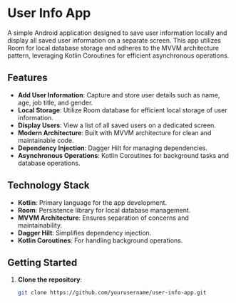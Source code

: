 # User Info App

A simple Android application designed to save user information locally and display all saved user information on a separate screen. This app utilizes Room for local database storage and adheres to the MVVM architecture pattern, leveraging Kotlin Coroutines for efficient asynchronous operations.

## Features

- **Add User Information**: Capture and store user details such as name, age, job title, and gender.
- **Local Storage**: Utilize Room database for efficient local storage of user information.
- **Display Users**: View a list of all saved users on a dedicated screen.
- **Modern Architecture**: Built with MVVM architecture for clean and maintainable code.
- **Dependency Injection**: Dagger Hilt for managing dependencies.
- **Asynchronous Operations**: Kotlin Coroutines for background tasks and database operations.

## Technology Stack

- **Kotlin**: Primary language for the app development.
- **Room**: Persistence library for local database management.
- **MVVM Architecture**: Ensures separation of concerns and maintainability.
- **Dagger Hilt**: Simplifies dependency injection.
- **Kotlin Coroutines**: For handling background operations.

## Getting Started

1. **Clone the repository**:
   ```sh
   git clone https://github.com/yourusername/user-info-app.git
